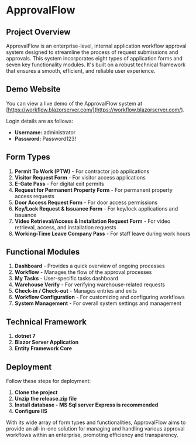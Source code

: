 # ApprovalFlow

## Project Overview

ApprovalFlow is an enterprise-level, internal application workflow approval system designed to streamline the process of request submissions and approvals. This system incorporates eight types of application forms and seven key functionality modules. It's built on a robust technical framework that ensures a smooth, efficient, and reliable user experience.

## Demo Website

You can view a live demo of the ApprovalFlow system at [https://workflow.blazorserver.com/](https://workflow.blazorserver.com/). 

Login details are as follows:

- **Username:** administrator
- **Password:** Password123!

## Form Types

1. **Permit To Work (PTW)** - For contractor job applications
2. **Visitor Request Form** - For visitor access applications
3. **E-Gate Pass** - For digital exit permits
4. **Request for Permanent Property Form** - For permanent property access requests
5. **Door Access Request Form** - For door access permissions
6. **Key/Lock Request & Issuance Form** - For key/lock applications and issuance
7. **Video Retrieval/Access & Installation Request Form** - For video retrieval, access, and installation requests
8. **Working-Time Leave Company Pass** - For staff leave during work hours 

## Functional Modules

1. **Dashboard** - Provides a quick overview of ongoing processes
2. **Workflow** - Manages the flow of the approval processes
3. **My Tasks** - User-specific tasks dashboard
4. **Warehouse Verify** - For verifying warehouse-related requests
5. **Check-in / Check-out** - Manages entries and exits
6. **Workflow Configuration** - For customizing and configuring workflows
7. **System Management** - For overall system settings and management

## Technical Framework

1. **dotnet 7**
2. **Blazor Server Application**
3. **Entity Framework Core**

## Deployment

Follow these steps for deployment:

1. **Clone the project**
2. **Unzip the release.zip file**
3. **Install database - MS Sql server Express is recommended**
4. **Configure IIS**

With its wide array of form types and functionalities, ApprovalFlow aims to provide an all-in-one solution for managing and handling various approval workflows within an enterprise, promoting efficiency and transparency.